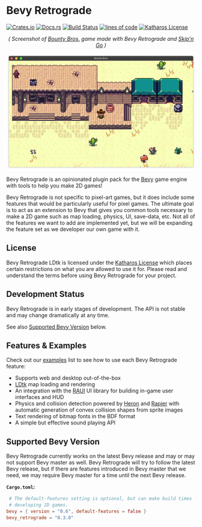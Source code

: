 # Bevy Retrograde

[![Crates.io](https://img.shields.io/crates/v/bevy_retrograde.svg)](https://crates.io/crates/bevy_retrograde)
[![Docs.rs](https://docs.rs/bevy_retrograde/badge.svg)](https://docs.rs/bevy_retrograde)
[![Build Status](https://github.com/katharostech/bevy_retrograde/actions/workflows/rust.yaml/badge.svg)](https://github.com/katharostech/bevy_retrograde/actions/workflows/rust.yaml)
[![lines of code](https://tokei.rs/b1/github/katharostech/bevy_retrograde?category=code)](https://github.com/katharostech/bevy_retrograde)
[![Katharos License](https://img.shields.io/badge/License-Katharos-blue)](https://github.com/katharostech/katharos-license)

<div align="center">
    <em>( Screenshot of <a href="https://katharostech.com/post/bounty-bros-on-web">Bounty Bros.</a> game made with Bevy Retrograde and <a href="https://github.com/katharostech/skipngo">Skip'n Go</a> )</em>
</div>

![bounty bros game screenshot](./doc/bounty_bros.png)

[skipngo]:  https://github.com/katharostech/skipngo

Bevy Retrograde is an opinionated plugin pack for the [Bevy][__link0] game engine with tools to help you make 2D games!

Bevy Retrograde is not specific to pixel-art games, but it does include some features that would be particularly useful for pixel games. The ultimate goal is to act as an extension to Bevy that gives you common tools necessary to make a 2D game such as map loading, physics, UI, save-data, etc. Not all of the features we want to add are implemented yet, but we will be expanding the feature set as we developer our own game with it.


## License

Bevy Retrograde LDtk is licensed under the [Katharos License][__link1] which places certain restrictions on what you are allowed to use it for. Please read and understand the terms before using Bevy Retrograde for your project.


## Development Status

Bevy Retrograde is in early stages of development. The API is not stable and may change dramatically at any time.

See also [Supported Bevy Version](#supported-bevy-version) below.


## Features & Examples

Check out our [examples][__link2] list to see how to use each Bevy Retrograde feature:

 - Supports web and desktop out-of-the-box
 - [LDtk][__link3] map loading and rendering
 - An integration with the [RAUI][__link4] UI library for building in-game user interfaces and HUD
 - Physics and collision detection powered by [Heron][__link5] and [Rapier][__link6] with automatic generation of convex collision shapes from sprite images
 - Text rendering of bitmap fonts in the BDF format
 - A simple but effective sound playing API


## Supported Bevy Version

Bevy Retrograde currently works on the latest Bevy release and may or may not support Bevy master as well. Bevy Retrograde will try to follow the latest Bevy release, but if there are features introduced in Bevy master that we need, we may require Bevy master for a time until the next Bevy release.

**`Cargo.toml`:**


```toml
 # The default-features setting is optional, but can make build times faster if you are only
 # developing 2D games.
bevy = { version = "0.6", default-features = false }
bevy_retrograde = "0.3.0"
```



 [__link0]: https://bevyengine.org
 [__link1]: https://github.com/katharostech/katharos-license
 [__link2]: https://github.com/katharostech/bevy_retrograde/tree/master/examples#bevy-retro-examples
 [__link3]: https://ldtk.io
 [__link4]: https://raui-labs.github.io/raui/
 [__link5]: https://github.com/jcornaz/heron
 [__link6]: https://rapier.rs/

